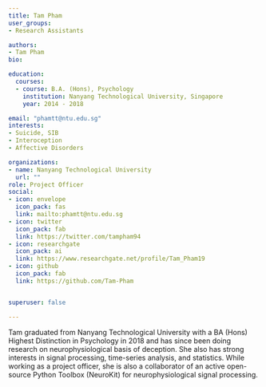 ```yaml
---
title: Tam Pham
user_groups:
- Research Assistants

authors:
- Tam Pham
bio:

education:
  courses:
  - course: B.A. (Hons), Psychology
    institution: Nanyang Technological University, Singapore
    year: 2014 - 2018

email: "phamtt@ntu.edu.sg"
interests:
- Suicide, SIB
- Interoception
- Affective Disorders

organizations:
- name: Nanyang Technological University
  url: ""
role: Project Officer
social:
- icon: envelope
  icon_pack: fas
  link: mailto:phamtt@ntu.edu.sg
- icon: twitter
  icon_pack: fab
  link: https://twitter.com/tampham94
- icon: researchgate
  icon_pack: ai
  link: https://www.researchgate.net/profile/Tam_Pham19
- icon: github
  icon_pack: fab
  link: https://github.com/Tam-Pham


superuser: false

---
```


Tam graduated from Nanyang Technological University with a BA (Hons) Highest Distinction in Psychology in 2018 and has since been doing research on neurophysiological basis of deception. She also has strong interests in signal processing, time-series analysis, and statistics. While working as a project officer, she is also a collaborator of an active open-source Python Toolbox (NeuroKit) for neurophysiological signal processing.

